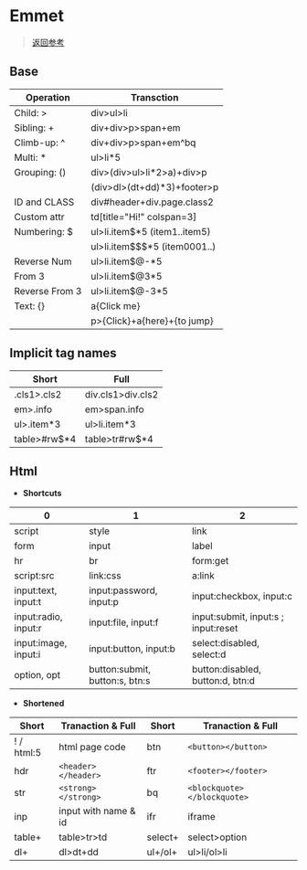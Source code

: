 # Emmet

> [返回参考](/reference/)

## Base

Operation      | Transction
---------------|-----------------------------
Child: >       | div>ul>li
Sibling: +     | div+div>p>span+em
Climb-up: ^    | div+div>p>span+em^bq
Multi: *       | ul>li*5
Grouping: ()   | div>(div>ul>li*2>a)+div>p
               | (div>dl>(dt+dd)*3)+footer>p
ID and CLASS   | div#header+div.page.class2
Custom attr    | td[title="Hi!" colspan=3]
Numbering: $   | ul>li.item$*5 (item1..item5)
               | ul>li.item$$$*5 (item0001..)
Reverse Num    | ul>li.item$@-*5
From 3         | ul>li.item$@3*5
Reverse From 3 | ul>li.item$@-3*5
Text: {}       | a{Click me}
               | p>{Click}+a{here}+{to jump}

## Implicit tag names

Short        | Full
-------------|------------------
.cls1>.cls2  | div.cls1>div.cls2
em>.info     | em>span.info
ul>.item*3   | ul>li.item*3
table>#rw$*4 | table>tr#rw$*4

## Html

* **Shortcuts**

0                    | 1                              | 2
---------------------|--------------------------------|------------------------------------
script               | style                          | link
form                 | input                          | label
hr                   | br                             | form:get
script:src           | link:css                       | a:link
input:text, input:t  | input:password, input:p        | input:checkbox, input:c
input:radio, input:r | input:file, input:f            | input:submit, input:s ; input:reset
input:image, input:i | input:button, input:b          | select:disabled, select:d
option, opt          | button:submit, button:s, btn:s | button:disabled, button:d, btn:d

* **Shortened**

Short      | Tranaction & Full    | Short   | Tranaction & Full
-----------|----------------------|---------|----------------------------
! / html:5 | html page code       | btn     | `<button></button>`
hdr        | `<header></header>`  | ftr     | `<footer></footer>`
str        | `<strong></strong>`  | bq      | `<blockquote></blockquote>`
inp        | input with name & id | ifr     | iframe
table+     | table>tr>td          | select+ | select>option
dl+        | dl>dt+dd             | ul+/ol+ | ul>li/ol>li